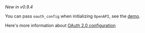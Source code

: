 *New in v0.9.4*

You can pass `oauth_config` when initializing `OpenAPI`, see
the [demo](https://github.com/luolingchun/flask-openapi3/blob/master/examples/init_oauth_demo.py).

Here's more information
about [OAuth 2.0 configuration](https://github.com/swagger-api/swagger-ui/blob/master/docs/usage/oauth2.md)
